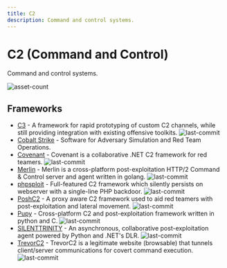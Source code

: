 ```yaml
---
title: C2
description: Command and control systems.
---
```


# C2 (Command and Control)

Command and control systems.

![asset-count](https://img.shields.io/badge/Tools%20%26%20Resources%20Available-9-757575?style=for-the-badge)

## Frameworks

* [C3](https://github.com/FSecureLABS/C3) - A framework for rapid prototyping of custom C2 channels, while still providing integration with existing offensive toolkits. ![last-commit](https://img.shields.io/github/last-commit/FSecureLABS/C3?style=flat)
* [Cobalt Strike](https://www.cobaltstrike.com/) - Software for Adversary Simulation and Red Team Operations. 
* [Covenant](https://github.com/cobbr/Covenant) - Covenant is a collaborative .NET C2 framework for red teamers. ![last-commit](https://img.shields.io/github/last-commit/cobbr/Covenant?style=flat)
* [Merlin](https://github.com/Ne0nd0g/merlin) - Merlin is a cross-platform post-exploitation HTTP/2 Command & Control server and agent written in golang. ![last-commit](https://img.shields.io/github/last-commit/Ne0nd0g/merlin?style=flat)
* [phpsploit](https://github.com/nil0x42/phpsploit) - Full-featured C2 framework which silently persists on webserver with a single-line PHP backdoor. ![last-commit](https://img.shields.io/github/last-commit/nil0x42/phpsploit?style=flat)
* [PoshC2](https://github.com/nettitude/PoshC2) - A proxy aware C2 framework used to aid red teamers with post-exploitation and lateral movement. ![last-commit](https://img.shields.io/github/last-commit/nettitude/PoshC2?style=flat)
* [Pupy](https://github.com/n1nj4sec/pupy/) - Cross-platform C2 and post-exploitation framework written in python and C. ![last-commit](https://img.shields.io/github/last-commit/n1nj4sec/pupy?style=flat)
* [SILENTTRINITY](https://github.com/byt3bl33d3r/SILENTTRINITY) - An asynchronous, collaborative post-exploitation agent powered by Python and .NET's DLR. ![last-commit](https://img.shields.io/github/last-commit/byt3bl33d3r/SILENTTRINITY?style=flat)
* [TrevorC2](https://github.com/trustedsec/trevorc2) - TrevorC2 is a legitimate website (browsable) that tunnels client/server communications for covert command execution. ![last-commit](https://img.shields.io/github/last-commit/trustedsec/trevorc2?style=flat)